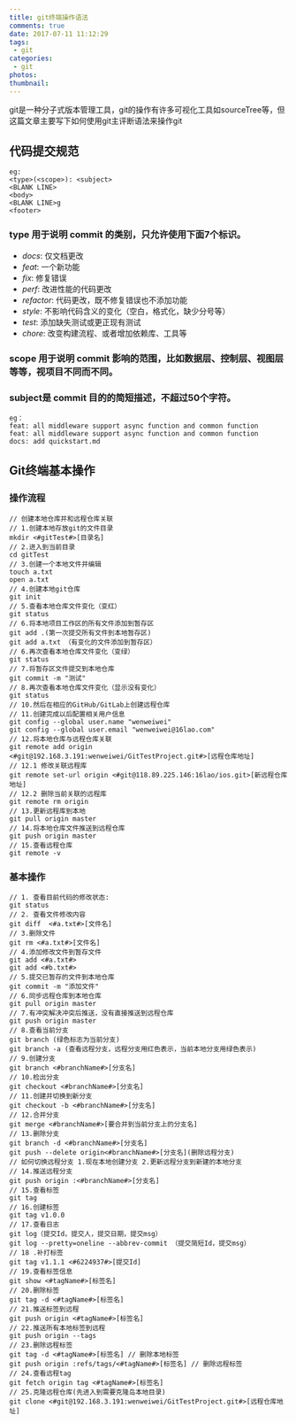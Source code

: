 ```yaml
---
title: git终端操作语法
comments: true
date: 2017-07-11 11:12:29
tags:
 - git
categories:
 - git
photos:
thumbnail:
---
```


git是一种分子式版本管理工具，git的操作有许多可视化工具如sourceTree等，但这篇文章主要写下如何使用git主评断语法来操作git

<!-- more -->

## 代码提交规范

```objc
eg:  
<type>(<scope>): <subject>
<BLANK LINE>
<body>
<BLANK LINE>g
<footer>

```
### **type** 用于说明 commit 的类别，只允许使用下面7个标识。  
* *docs*: 仅文档更改
* *feat*: 一个新功能
* *fix*: 修复错误
* *perf*: 改进性能的代码更改
* *refactor*: 代码更改，既不修复错误也不添加功能
* *style*: 不影响代码含义的变化（空白，格式化，缺少分号等）
* *test*: 添加缺失测试或更正现有测试
* *chore*: 改变构建流程、或者增加依赖库、工具等  

### **scope** 用于说明 commit 影响的范围，比如数据层、控制层、视图层等等，视项目不同而不同。
### **subject**是 commit 目的的简短描述，不超过50个字符。

```objc
eg：
feat: all middleware support async function and common function
feat: all middleware support async function and common function
docs: add quickstart.md
```
## Git终端基本操作

### 操作流程

```objc
// 创建本地仓库并和远程仓库关联
// 1.创建本地存放git的文件目录
mkdir <#gitTest#>[目录名]
// 2.进入到当前目录
cd gitTest
// 3.创建一个本地文件并编辑
touch a.txt
open a.txt
// 4.创建本地git仓库
git init
// 5.查看本地仓库文件变化（变红）
git status
// 6.将本地项目工作区的所有文件添加到暂存区
git add .(第一次提交所有文件到本地暂存区)
git add a.txt （有变化的文件添加到暂存区）
// 6.再次查看本地仓库文件变化（变绿）
git status
// 7.将暂存区文件提交到本地仓库
git commit -m "测试"
// 8.再次查看本地仓库文件变化（显示没有变化）
git status
// 10.然后在相应的GitHub/GitLab上创建远程仓库
// 11.创建完成以后配置相关用户信息
git config --global user.name "wenweiwei"
git config --global user.email "wenweiwei@16lao.com"
// 12.将本地仓库与远程仓库关联
git remote add origin <#git@192.168.3.191:wenweiwei/GitTestProject.git#>[远程仓库地址]
// 12.1 修改关联远程库
git remote set-url origin <#git@118.89.225.146:16lao/ios.git>[新远程仓库地址]
// 12.2 删除当前关联的远程库
git remote rm origin 
// 13.更新远程库到本地
git pull origin master  
// 14.将本地仓库文件推送到远程仓库
git push origin master
// 15.查看远程仓库
git remote -v

```

### 基本操作

```objc
// 1. 查看目前代码的修改状态:
git status
// 2. 查看文件修改内容
git diff  <#a.txt#>[文件名]
// 3.删除文件
git rm <#a.txt#>[文件名]
// 4.添加修改文件到暂存文件
git add <#a.txt#>
git add <#b.txt#>
// 5.提交已暂存的文件到本地仓库
git commit -m "添加文件"
// 6.同步远程仓库到本地仓库
git pull origin master
// 7.有冲突解决冲突后推送，没有直接推送到远程仓库
git push origin master
// 8.查看当前分支
git branch (绿色标志为当前分支)
git branch -a (查看远程分支，远程分支用红色表示，当前本地分支用绿色表示)
// 9.创建分支
git branch <#branchName#>[分支名]
// 10.检出分支
git checkout <#branchName#>[分支名]
// 11.创建并切换到新分支
git checkout -b <#branchName#>[分支名]
// 12.合并分支
git merge <#branchName#>[要合并到当前分支上的分支名]
// 13.删除分支
git branch -d <#branchName#>[分支名]
git push --delete origin<#branchName#>[分支名](删除远程分支)
// 如何切换远程分支 1.现在本地创建分支 2.更新远程分支到新建的本地分支
// 14.推送远程分支
git push origin :<#branchName#>[分支名]
// 15.查看标签
git tag
// 16.创建标签
git tag v1.0.0
// 17.查看日志
git log（提交Id，提交人，提交日期，提交msg）
git log --pretty=oneline --abbrev-commit （提交简短Id，提交msg）
// 18 .补打标签
git tag v1.1.1 <#6224937#>[提交Id]
// 19.查看标签信息
git show <#tagName#>[标签名]
// 20.删除标签
git tag -d <#tagName#>[标签名]
// 21.推送标签到远程
git push origin <#tagName#>[标签名]
// 22.推送所有本地标签到远程
git push origin --tags
// 23.删除远程标签
git tag -d <#tagName#>[标签名] // 删除本地标签
git push origin :refs/tags/<#tagName#>[标签名] // 删除远程标签
// 24.查看远程tag
git fetch origin tag <#tagName#>[标签名]
// 25.克隆远程仓库(先进入到需要克隆岛本地目录)
git clone <#git@192.168.3.191:wenweiwei/GitTestProject.git#>[远程仓库地址]
```


